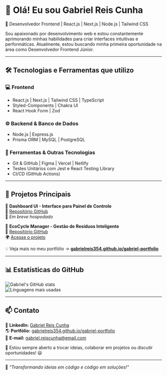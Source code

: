 # 👋 Olá! Eu sou Gabriel Reis Cunha

🚀 Desenvolvedor Frontend | React.js | Next.js | Node.js | Tailwind CSS  

Sou apaixonado por desenvolvimento web e estou constantemente aprimorando minhas habilidades para criar interfaces intuitivas e performáticas. Atualmente, estou buscando minha primeira oportunidade na área como Desenvolvedor Frontend Júnior.  

---

## 🛠️ Tecnologias e Ferramentas que utilizo

### **💻 Frontend**
- React.js | Next.js | Tailwind CSS | TypeScript  
- Styled-Components | Chakra UI  
- React Hook Form | Zod  

### **⚙️ Backend & Banco de Dados**
- Node.js | Express.js  
- Prisma ORM | MySQL | PostgreSQL  

### **🔧 Ferramentas & Outras Tecnologias**
- Git & GitHub | Figma | Vercel | Netlify  
- Testes Unitários com Jest e React Testing Library  
- CI/CD (GitHub Actions)  

---

## 📌 Projetos Principais

🔹 **Dashboard UI - Interface para Painel de Controle**  
📂 [Repositório GitHub](https://github.com/gabrielreis354/dashboard-ui)  
🚀 *Em breve hospedado*  

🔹 **EcoCycle Manager - Gestão de Resíduos Inteligente**  
📂 [Repositório GitHub](https://github.com/gabrielreis354/ecocycle_manager)  
🌍 [Acesse o projeto](https://gs-ecocycle-solution.netlify.app)  

💡 Veja mais no meu portfólio → **[gabrielreis354.github.io/gabriel-portfolio](https://gabrielreis354.github.io/gabriel-portfolio)**  

---

## 📊 Estatísticas do GitHub

![Gabriel's GitHub stats](https://github-readme-stats.vercel.app/api?username=gabrielreis354&show_icons=true&theme=dracula)  
![Linguagens mais usadas](https://github-readme-stats.vercel.app/api/top-langs/?username=gabrielreis354&layout=compact&theme=dracula)  

---

## 📫 Contato  

🔗 **LinkedIn:** [Gabriel Reis Cunha](https://www.linkedin.com/in/gabrielreiscunha/)  
🌎 **Portfólio:** [gabrielreis354.github.io/gabriel-portfolio](https://gabrielreis354.github.io/gabriel-portfolio)  
📩 **E-mail:** gabriel.reiscunha@email.com  

💬 Estou sempre aberto a trocar ideias, colaborar em projetos ou discutir oportunidades! 😃  

---

🎯 *"Transformando ideias em código e código em soluções!"*
